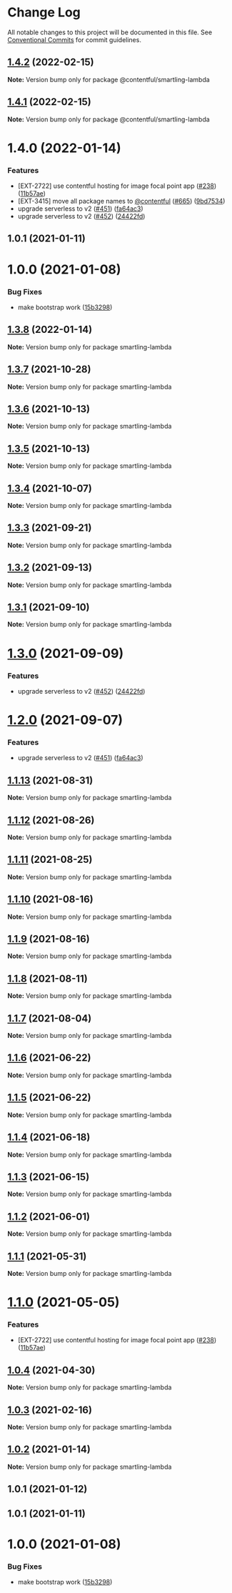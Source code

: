 # Change Log

All notable changes to this project will be documented in this file.
See [Conventional Commits](https://conventionalcommits.org) for commit guidelines.

## [1.4.2](https://github.com/contentful/apps/compare/@contentful/smartling-lambda@1.4.1...@contentful/smartling-lambda@1.4.2) (2022-02-15)

**Note:** Version bump only for package @contentful/smartling-lambda





## [1.4.1](https://github.com/contentful/apps/compare/@contentful/smartling-lambda@1.4.0...@contentful/smartling-lambda@1.4.1) (2022-02-15)

**Note:** Version bump only for package @contentful/smartling-lambda





# 1.4.0 (2022-01-14)


### Features

* [EXT-2722] use contentful hosting for image focal point app ([#238](https://github.com/contentful/apps/issues/238)) ([11b57ae](https://github.com/contentful/apps/commit/11b57ae3e4fb5dd376544d89056430b71883517c))
* [EXT-3415] move all package names to [@contentful](https://github.com/contentful) ([#665](https://github.com/contentful/apps/issues/665)) ([9bd7534](https://github.com/contentful/apps/commit/9bd75340860e59f25b4eed900a832a482508f603))
* upgrade serverless to v2 ([#451](https://github.com/contentful/apps/issues/451)) ([fa64ac3](https://github.com/contentful/apps/commit/fa64ac34e9a884230bd6f1c71adcb2fdbb778dc8))
* upgrade serverless to v2 ([#452](https://github.com/contentful/apps/issues/452)) ([24422fd](https://github.com/contentful/apps/commit/24422fd543f765db0167b2b98c61a02d72809008))



## 1.0.1 (2021-01-11)



# 1.0.0 (2021-01-08)


### Bug Fixes

* make bootstrap work ([15b3298](https://github.com/contentful/apps/commit/15b32984a3c96e3455cc13705e0347951a90bac6))





## [1.3.8](https://github.com/contentful/apps/compare/smartling-lambda@1.3.7...smartling-lambda@1.3.8) (2022-01-14)

**Note:** Version bump only for package smartling-lambda





## [1.3.7](https://github.com/contentful/apps/compare/smartling-lambda@1.3.6...smartling-lambda@1.3.7) (2021-10-28)

**Note:** Version bump only for package smartling-lambda





## [1.3.6](https://github.com/contentful/apps/compare/smartling-lambda@1.3.5...smartling-lambda@1.3.6) (2021-10-13)

**Note:** Version bump only for package smartling-lambda





## [1.3.5](https://github.com/contentful/apps/compare/smartling-lambda@1.3.4...smartling-lambda@1.3.5) (2021-10-13)

**Note:** Version bump only for package smartling-lambda





## [1.3.4](https://github.com/contentful/apps/compare/smartling-lambda@1.3.3...smartling-lambda@1.3.4) (2021-10-07)

**Note:** Version bump only for package smartling-lambda





## [1.3.3](https://github.com/contentful/apps/compare/smartling-lambda@1.3.2...smartling-lambda@1.3.3) (2021-09-21)

**Note:** Version bump only for package smartling-lambda





## [1.3.2](https://github.com/contentful/apps/compare/smartling-lambda@1.3.1...smartling-lambda@1.3.2) (2021-09-13)

**Note:** Version bump only for package smartling-lambda





## [1.3.1](https://github.com/contentful/apps/compare/smartling-lambda@1.3.0...smartling-lambda@1.3.1) (2021-09-10)

**Note:** Version bump only for package smartling-lambda





# [1.3.0](https://github.com/contentful/apps/compare/smartling-lambda@1.2.0...smartling-lambda@1.3.0) (2021-09-09)


### Features

* upgrade serverless to v2 ([#452](https://github.com/contentful/apps/issues/452)) ([24422fd](https://github.com/contentful/apps/commit/24422fd543f765db0167b2b98c61a02d72809008))





# [1.2.0](https://github.com/contentful/apps/compare/smartling-lambda@1.1.13...smartling-lambda@1.2.0) (2021-09-07)


### Features

* upgrade serverless to v2 ([#451](https://github.com/contentful/apps/issues/451)) ([fa64ac3](https://github.com/contentful/apps/commit/fa64ac34e9a884230bd6f1c71adcb2fdbb778dc8))





## [1.1.13](https://github.com/contentful/apps/compare/smartling-lambda@1.1.12...smartling-lambda@1.1.13) (2021-08-31)

**Note:** Version bump only for package smartling-lambda





## [1.1.12](https://github.com/contentful/apps/compare/smartling-lambda@1.1.11...smartling-lambda@1.1.12) (2021-08-26)

**Note:** Version bump only for package smartling-lambda





## [1.1.11](https://github.com/contentful/apps/compare/smartling-lambda@1.1.10...smartling-lambda@1.1.11) (2021-08-25)

**Note:** Version bump only for package smartling-lambda





## [1.1.10](https://github.com/contentful/apps/compare/smartling-lambda@1.1.9...smartling-lambda@1.1.10) (2021-08-16)

**Note:** Version bump only for package smartling-lambda





## [1.1.9](https://github.com/contentful/apps/compare/smartling-lambda@1.1.8...smartling-lambda@1.1.9) (2021-08-16)

**Note:** Version bump only for package smartling-lambda





## [1.1.8](https://github.com/contentful/apps/compare/smartling-lambda@1.1.7...smartling-lambda@1.1.8) (2021-08-11)

**Note:** Version bump only for package smartling-lambda





## [1.1.7](https://github.com/contentful/apps/compare/smartling-lambda@1.1.6...smartling-lambda@1.1.7) (2021-08-04)

**Note:** Version bump only for package smartling-lambda





## [1.1.6](https://github.com/contentful/apps/compare/smartling-lambda@1.1.5...smartling-lambda@1.1.6) (2021-06-22)

**Note:** Version bump only for package smartling-lambda





## [1.1.5](https://github.com/contentful/apps/compare/smartling-lambda@1.1.4...smartling-lambda@1.1.5) (2021-06-22)

**Note:** Version bump only for package smartling-lambda





## [1.1.4](https://github.com/contentful/apps/compare/smartling-lambda@1.1.3...smartling-lambda@1.1.4) (2021-06-18)

**Note:** Version bump only for package smartling-lambda





## [1.1.3](https://github.com/contentful/apps/compare/smartling-lambda@1.1.2...smartling-lambda@1.1.3) (2021-06-15)

**Note:** Version bump only for package smartling-lambda





## [1.1.2](https://github.com/contentful/apps/compare/smartling-lambda@1.1.1...smartling-lambda@1.1.2) (2021-06-01)

**Note:** Version bump only for package smartling-lambda





## [1.1.1](https://github.com/contentful/apps/compare/smartling-lambda@1.1.0...smartling-lambda@1.1.1) (2021-05-31)

**Note:** Version bump only for package smartling-lambda





# [1.1.0](https://github.com/contentful/apps/compare/smartling-lambda@1.0.4...smartling-lambda@1.1.0) (2021-05-05)


### Features

* [EXT-2722] use contentful hosting for image focal point app ([#238](https://github.com/contentful/apps/issues/238)) ([11b57ae](https://github.com/contentful/apps/commit/11b57ae3e4fb5dd376544d89056430b71883517c))





## [1.0.4](https://github.com/contentful/apps/compare/smartling-lambda@1.0.3...smartling-lambda@1.0.4) (2021-04-30)

**Note:** Version bump only for package smartling-lambda





## [1.0.3](https://github.com/contentful/apps/compare/smartling-lambda@1.0.2...smartling-lambda@1.0.3) (2021-02-16)

**Note:** Version bump only for package smartling-lambda





## [1.0.2](https://github.com/contentful/apps/compare/smartling-lambda@1.0.1...smartling-lambda@1.0.2) (2021-01-14)

**Note:** Version bump only for package smartling-lambda





## 1.0.1 (2021-01-12)



## 1.0.1 (2021-01-11)



# 1.0.0 (2021-01-08)


### Bug Fixes

* make bootstrap work ([15b3298](https://github.com/contentful/apps/commit/15b32984a3c96e3455cc13705e0347951a90bac6))
